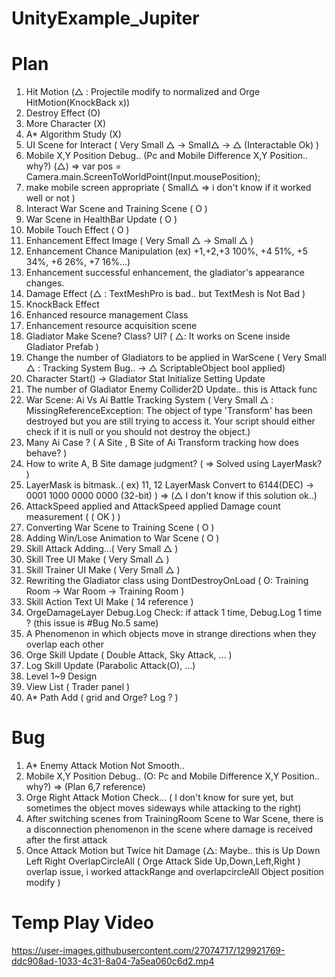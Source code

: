 # UnityExample_Jupiter

# Plan
1. Hit Motion (△ : Projectile modify to normalized and Orge HitMotion(KnockBack x))
2. Destroy Effect (O)
3. More Character (X)
4. A* Algorithm Study (X)
5. UI Scene for Interact ( Very Small △ -> Small△ -> △ (Interactable Ok) )
6. Mobile X,Y Position Debug.. (Pc and Mobile Difference X,Y Position.. why?) (△) 
   => var pos = Camera.main.ScreenToWorldPoint(Input.mousePosition);
7. make mobile screen appropriate ( Small△ => i don't know if it worked well or not )
8. Interact War Scene and Training Scene ( O )
9. War Scene in HealthBar Update ( O )
10. Mobile Touch Effect ( O )
11. Enhancement Effect Image ( Very Small △ -> Small △ )
12. Enhancement Chance Manipulation (ex) +1,+2,+3 100%, +4 51%, +5 34%, +6 26%, +7 16%...)
13. Enhancement successful enhancement, the gladiator's appearance changes.
14. Damage Effect (△ : TextMeshPro is bad.. but TextMesh is Not Bad )
15. KnockBack Effect
16. Enhanced resource management Class
17. Enhancement resource acquisition scene
18. Gladiator Make Scene? Class? UI? ( △: It works on Scene inside Gladiator Prefab )
19. Change the number of Gladiators to be applied in WarScene ( Very Small △ : Tracking System Bug.. ->  △ ScriptableObject bool applied)
20. Character Start() -> Gladiator Stat Initialize Setting Update
21. The number of Gladiator Enemy Collider2D Update.. this is Attack func
22. War Scene: Ai Vs Ai Battle Tracking System ( Very Small △ : MissingReferenceException: The object of type 'Transform' has been destroyed but you are still trying to access it.
Your script should either check if it is null or you should not destroy the object.)
23. Many Ai Case ? ( A Site , B Site of Ai Transform tracking how does behave? )
24. How to write A, B Site damage judgment? ( => Solved using LayerMask? )
25. LayerMask is bitmask..( ex) 11, 12 LayerMask Convert to 6144(DEC) -> 0001 1000 0000 0000 (32-bit) ) => (△ I don't know if this solution ok..)
26. AttackSpeed applied and AttackSpeed applied Damage count measurement  ( ( OK ) )
27. Converting War Scene to Training Scene ( O )
28. Adding Win/Lose Animation to War Scene ( O )
29. Skill Attack Adding...( Very Small △ )
30. Skill Tree UI Make ( Very Small △ )
31. Skill Trainer UI Make ( Very Small △ )
32. Rewriting the Gladiator class using DontDestroyOnLoad ( O: Training Room -> War Room -> Training Room ) 
33. Skill Action Text UI Make ( 14 reference )
34. OrgeDamageLayer Debug.Log Check: if attack 1 time, Debug.Log 1 time ? (this issue is #Bug No.5 same)
35. A Phenomenon in which objects move in strange directions when they overlap each other 
36. Orge Skill Update ( Double Attack, Sky Attack, ... )
37. Log Skill Update (Parabolic Attack(O), ...)
38. Level 1~9 Design
39. View List ( Trader panel )
40. A* Path Add ( grid and Orge? Log ? )

# Bug
1. A* Enemy Attack Motion Not Smooth..
2. Mobile X,Y Position Debug.. (O: Pc and Mobile Difference X,Y Position.. why?) => (Plan 6,7 reference)
3. Orge Right Attack Motion Check... ( I don't know for sure yet, but sometimes the object moves sideways while attacking to the right)
4. After switching scenes from TrainingRoom Scene to War Scene, there is a disconnection phenomenon in the scene where damage is received after the first attack
5. Once Attack Motion but Twice hit Damage (△: Maybe.. this is Up Down Left Right OverlapCircleAll ( Orge Attack Side Up,Down,Left,Right ) overlap issue, i worked attackRange and overlapcircleAll Object position modify )

# Temp Play Video
https://user-images.githubusercontent.com/27074717/129921769-ddc908ad-1033-4c31-8a04-7a5ea060c6d2.mp4






